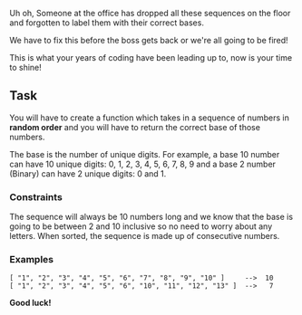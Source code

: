 Uh oh, Someone at the office has dropped all these sequences on the floor and forgotten to label them with their correct bases. 

We have to fix this before the boss gets back or we're all going to be fired!

This is what your years of coding have been leading up to, now is your time to shine!

## Task

You will have to create a function which takes in a sequence of numbers in **random order** and you will have to return the correct base of those numbers.

The base is the number of unique digits. For example, a base 10 number can have 10 unique digits: 0, 1, 2, 3, 4, 5, 6, 7, 8, 9 and a base 2 number (Binary) can have 2 unique digits: 0 and 1.

### Constraints

The sequence will always be 10 numbers long and we know that the base is going to be between 2 and 10 inclusive so no need to worry about any letters. When sorted, the sequence is made up of consecutive numbers.

### Examples

```
[ "1", "2", "3", "4", "5", "6", "7", "8", "9", "10" ]     -->  10
[ "1", "2", "3", "4", "5", "6", "10", "11", "12", "13" ]  -->   7
```

**Good luck!**